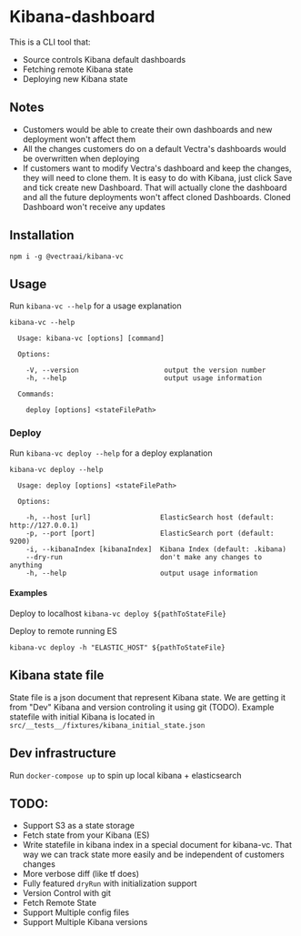 # Kibana-dashboard

This is a CLI tool that:
* Source controls Kibana default dashboards
* Fetching remote Kibana state
* Deploying new Kibana state


## Notes

* Customers would be able to create their own dashboards and new deployment won't affect them
* All the changes customers do on a default Vectra's dashboards would be overwritten when deploying
* If customers want to modify Vectra's dashboard and keep the changes, they will need to clone them. It is easy to do with Kibana, just click Save and tick create new Dashboard. That will actually clone the dashboard and all the future deployments won't affect cloned Dashboards. Cloned Dashboard won't receive any updates

## Installation

```
npm i -g @vectraai/kibana-vc
```

## Usage

Run `kibana-vc --help` for a usage explanation

```
kibana-vc --help

  Usage: kibana-vc [options] [command]

  Options:

    -V, --version                     output the version number
    -h, --help                        output usage information

  Commands:

    deploy [options] <stateFilePath>
```

### Deploy

Run `kibana-vc deploy --help` for a deploy explanation

```
kibana-vc deploy --help

  Usage: deploy [options] <stateFilePath>

  Options:

    -h, --host [url]                 ElasticSearch host (default: http://127.0.0.1)
    -p, --port [port]                ElasticSearch port (default: 9200)
    -i, --kibanaIndex [kibanaIndex]  Kibana Index (default: .kibana)
    --dry-run                        don't make any changes to anything
    -h, --help                       output usage information
```

#### Examples

Deploy to localhost `kibana-vc deploy ${pathToStateFile}`

Deploy to remote running ES
```
kibana-vc deploy -h "ELASTIC_HOST" ${pathToStateFile}
```

## Kibana state file

State file is a json document that represent Kibana state. We are getting it from "Dev" Kibana and version controling it using git (TODO). Example statefile with initial Kibana is located in `src/__tests__/fixtures/kibana_initial_state.json`

## Dev infrastructure

Run `docker-compose up` to spin up local kibana + elasticsearch

## TODO:

- Support S3 as a state storage
- Fetch state from your Kibana (ES)
- Write statefile in kibana index in a special document for kibana-vc. That way we can track state more easily and be independent of customers changes
- More verbose diff (like tf does)
- Fully featured `dryRun` with initialization support
- Version Control with git
- Fetch Remote State
- Support Multiple config files
- Support Multiple Kibana versions
